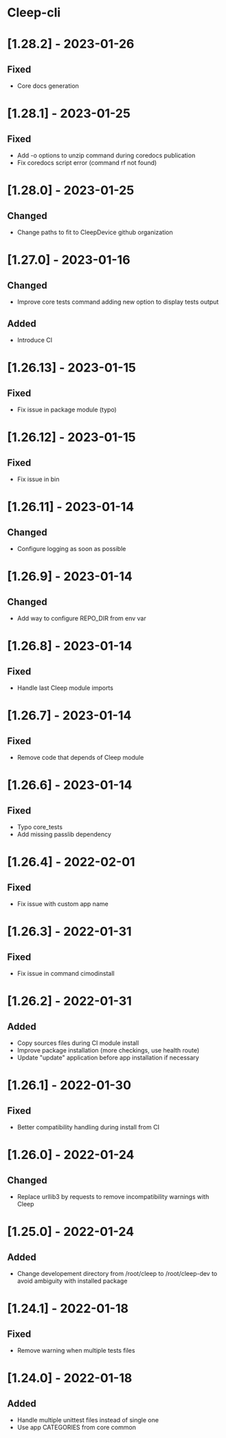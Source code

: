 # Cleep-cli

# [1.28.2] - 2023-01-26
## Fixed
- Core docs generation

# [1.28.1] - 2023-01-25
## Fixed
- Add -o options to unzip command during coredocs publication
- Fix coredocs script error (command rf not found)

# [1.28.0] - 2023-01-25
## Changed
- Change paths to fit to CleepDevice github organization

# [1.27.0] - 2023-01-16
## Changed
- Improve core tests command adding new option to display tests output

## Added
- Introduce CI

# [1.26.13] - 2023-01-15
## Fixed
- Fix issue in package module (typo)

# [1.26.12] - 2023-01-15
## Fixed
- Fix issue in bin

# [1.26.11] - 2023-01-14
## Changed
- Configure logging as soon as possible

# [1.26.9] - 2023-01-14
## Changed
- Add way to configure REPO_DIR from env var

# [1.26.8] - 2023-01-14
## Fixed
- Handle last Cleep module imports

# [1.26.7] - 2023-01-14
## Fixed
- Remove code that depends of Cleep module

# [1.26.6] - 2023-01-14
## Fixed
- Typo core_tests
- Add missing passlib dependency

# [1.26.4] - 2022-02-01
## Fixed
- Fix issue with custom app name

# [1.26.3] - 2022-01-31
## Fixed
- Fix issue in command cimodinstall

# [1.26.2] - 2022-01-31
## Added
- Copy sources files during CI module install
- Improve package installation (more checkings, use health route)
- Update "update" application before app installation if necessary

# [1.26.1] - 2022-01-30
## Fixed
- Better compatibility handling during install from CI

# [1.26.0] - 2022-01-24
## Changed
- Replace urllib3 by requests to remove incompatibility warnings with Cleep

# [1.25.0] - 2022-01-24
## Added
- Change developement directory from /root/cleep to /root/cleep-dev to avoid ambiguity with installed package

# [1.24.1] - 2022-01-18
## Fixed
- Remove warning when multiple tests files

# [1.24.0] - 2022-01-18
## Added
- Handle multiple unittest files instead of single one
- Use app CATEGORIES from core common

